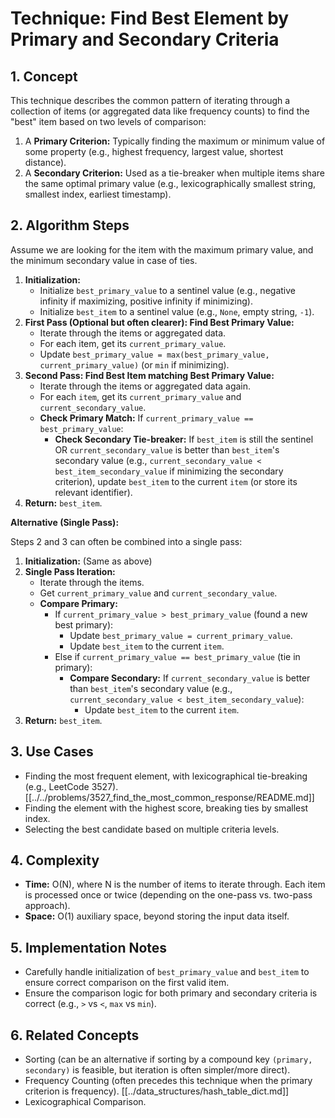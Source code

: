 # Technique: Find Best Element by Primary and Secondary Criteria

## 1. Concept

This technique describes the common pattern of iterating through a collection of items (or aggregated data like frequency counts) to find the "best" item based on two levels of comparison:

1.  A **Primary Criterion:** Typically finding the maximum or minimum value of some property (e.g., highest frequency, largest value, shortest distance).
2.  A **Secondary Criterion:** Used as a tie-breaker when multiple items share the same optimal primary value (e.g., lexicographically smallest string, smallest index, earliest timestamp).

## 2. Algorithm Steps

Assume we are looking for the item with the maximum primary value, and the minimum secondary value in case of ties.

1.  **Initialization:**
    *   Initialize `best_primary_value` to a sentinel value (e.g., negative infinity if maximizing, positive infinity if minimizing).
    *   Initialize `best_item` to a sentinel value (e.g., `None`, empty string, `-1`).
2.  **First Pass (Optional but often clearer): Find Best Primary Value:**
    *   Iterate through the items or aggregated data.
    *   For each item, get its `current_primary_value`.
    *   Update `best_primary_value = max(best_primary_value, current_primary_value)` (or `min` if minimizing).
3.  **Second Pass: Find Best Item matching Best Primary Value:**
    *   Iterate through the items or aggregated data again.
    *   For each `item`, get its `current_primary_value` and `current_secondary_value`.
    *   **Check Primary Match:** If `current_primary_value == best_primary_value`:
        *   **Check Secondary Tie-breaker:** If `best_item` is still the sentinel OR `current_secondary_value` is better than `best_item`'s secondary value (e.g., `current_secondary_value < best_item_secondary_value` if minimizing the secondary criterion), update `best_item` to the current `item` (or store its relevant identifier).
4.  **Return:** `best_item`.

**Alternative (Single Pass):**

Steps 2 and 3 can often be combined into a single pass:

1.  **Initialization:** (Same as above)
2.  **Single Pass Iteration:**
    *   Iterate through the items.
    *   Get `current_primary_value` and `current_secondary_value`.
    *   **Compare Primary:**
        *   If `current_primary_value > best_primary_value` (found a new best primary):
            *   Update `best_primary_value = current_primary_value`.
            *   Update `best_item` to the current `item`.
        *   Else if `current_primary_value == best_primary_value` (tie in primary):
            *   **Compare Secondary:** If `current_secondary_value` is better than `best_item`'s secondary value (e.g., `current_secondary_value < best_item_secondary_value`):
                *   Update `best_item` to the current `item`.
3.  **Return:** `best_item`.

## 3. Use Cases

*   Finding the most frequent element, with lexicographical tie-breaking (e.g., LeetCode 3527). [[../../problems/3527_find_the_most_common_response/README.md]]
*   Finding the element with the highest score, breaking ties by smallest index.
*   Selecting the best candidate based on multiple criteria levels.

## 4. Complexity

*   **Time:** O(N), where N is the number of items to iterate through. Each item is processed once or twice (depending on the one-pass vs. two-pass approach).
*   **Space:** O(1) auxiliary space, beyond storing the input data itself.

## 5. Implementation Notes

*   Carefully handle initialization of `best_primary_value` and `best_item` to ensure correct comparison on the first valid item.
*   Ensure the comparison logic for both primary and secondary criteria is correct (e.g., `>` vs `<`, `max` vs `min`).

## 6. Related Concepts

*   Sorting (can be an alternative if sorting by a compound key `(primary, secondary)` is feasible, but iteration is often simpler/more direct).
*   Frequency Counting (often precedes this technique when the primary criterion is frequency). [[../data_structures/hash_table_dict.md]]
*   Lexicographical Comparison. 